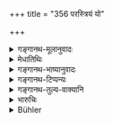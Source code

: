 +++
title = "356 परस्त्रियं यो"

+++

<details><summary>गङ्गानथ-मूलानुवादः</summary>

He who converses with ‘another’s woman’ at a watering place, or in a wilderness, or in a forest, or at the confluence of rivers,—incurs the guilt of ‘adultery.’—(356)
</details>

<details><summary>मेधातिथिः</summary>

"परस्य पत्न्या" (म्ध् ८.३५४) इति प्रकृते पुनः **परस्त्री**ग्रहणं मातृभगिनीगुरुपत्न्यादीनाम् अप्रतिषेधार्थम् । न हि ताः सत्य् अपि परसंबन्धित्वे परस्त्रीव्यपदेश्याः । 

**तीर्थम्** उच्यते येन मार्गेण नदीतडागादिभ्यो जलम् आनेतुम् अवतरन्ति । स हि विजनप्रायो भवति । नानुदकार्थेन तत्र संनिधीयते । सङ्केतस्थानं तादृशम् अत्र कल्पितायाम् अवश्यम् एव गन्तव्यम् अहम् अपि संनिधीयमानो नाशङ्क्यो भविष्यामीति उदकार्थी दिवा शौचाचारं वा करिष्यन् प्रतिपालयन्न् इति[^१९२] जना मंस्यन्ते । प्रदेशान्तरे तु किम् अत्रायं प्रतिपालयन्तीति शङ्का स्यात् । अतस् तीर्थे प्रतिषेधः । **अरण्यं** हि ग्रामाद् विजनो देशो गुल्मवृक्षलतादिगहनः । वने वृक्षसंततौ[^१९३] । **नदीनां संभेदः** समागमः । सो ऽपि हि सङ्केतस्थानम् । **स संग्रहणं**[^१९४] **प्राप्नुयात्** । परस्त्रीकामत्वं **संग्रहणम्** । अतश् च यस् तत्र दण्डः सो ऽस्य स्याद् इत्य् उक्तं भवति । अनाक्षारितस्यपि सत्य् अपि कारणे ऽयं प्रतिषेधः । यत् त्व् आपस्तम्बेनोक्तम् "नासंभाष्य स्त्रियम् अतिव्रजेत्" इति, तद् अन्येषु संनिहितेष्व् एतच्छास्त्रज्ञेषु प्रकाशे[^१९५] "भगिनी नमस् ते" इत्याद्यभिवादनम् अविलम्बमानेन कर्तव्यम् ॥ ८.३५६ ॥
</details>

<details><summary>गङ्गानथ-भाष्यानुवादः</summary>

Though ‘the wife of another man’ has been already mentioned as forming the subject-matter of this suction, the verse contains the term ‘*another’s woman*,’ with a view to indicate that the prohibition does not apply to one’s own mother or sister or preceptor’s wife or other relations; for though these also are included within the category of ‘the wife of another person,’ yet they are not called ‘another’s woman.’

‘*Tīrtha*,’ ‘watering place,’ is that place where people go for the purpose of fetching water from rivers, tanks and other reservoirs. Such a place is generally deserted; as none except one desiring water goes near the place; and as a rule it is places like this that are appointed rendezvous for lovers’ meetings,—the understanding being ‘come to such and such a place, where I shall come without being suspected of anything wrong; as people will think that I have been waiting here for getting water or for the purpose of performing my ablutions, etc., while if I were to go to another place, people would suspect why I was waiting there.’ It is for this reason that conversation at watering-places has been forbidden.

‘*In a wilderness*’—a deserted spot outside the village; or one that is surrounded by hedges, thickets, trees and creepers.

‘*Forest*’—cluster of trees.

‘*Confluence of rivers*’—the place where they meet. This also is a place that is generally appointed rendezvous for lovers.

‘*He incurs the guilt of adultery*’;—‘adultery’ consists in *making love to other people’s wives*.

*For* this reason, the punishment in this case shall be the same as in
that of ‘adultery.’ This is what is meant.

This prohibition is applicable also to one who has not been previously accused, as also to one who converses on business.

What Āpastamba has declared that—‘One should not pass over *a woman without accosting her*,’— refers to places where other people are present; and to one of open accosting in the proper form,—such as ‘O sister, I salute thee’ and what is meant is that such salutation should be offered without delay.—(356)
</details>

<details><summary>गङ्गानथ-टिप्पन्यः</summary>

This verse is quoted in *Vyavahāra-Bālambhaṭṭī* (p. 1002);—and in
*Vivādacintāmaṇi* (p. 173), to the effect that, even though not
suspected, if one converses with a woman in secluded places, he is
guilty of an offence.
</details>

<details><summary>गङ्गानथ-तुल्य-वाक्यानि</summary>

*Nārada* (12.63).—‘When a woman and a man have meetings at the
confluence of two rivers, at a bathing place, in a garden, or in a
park,—this also is called *Adultery*.’
</details>

<details><summary>भारुचिः</summary>

तीर्थादिषु विजनेषु कारणाद् अप्य् अभिभाषमाणः **संग्रहणम् आप्नुयाद्** अनाक्षारितो ऽपि पूर्वम् ॥ ८.३५५ ॥

_किं च ¦_
</details>

<details><summary>Bühler</summary>

356	He who addresses the wife of another man at a Tirtha, outside the village, in a forest, or at the confluence of rivers, suffer (the punishment for) adulterous acts (samgrahana).
</details>
